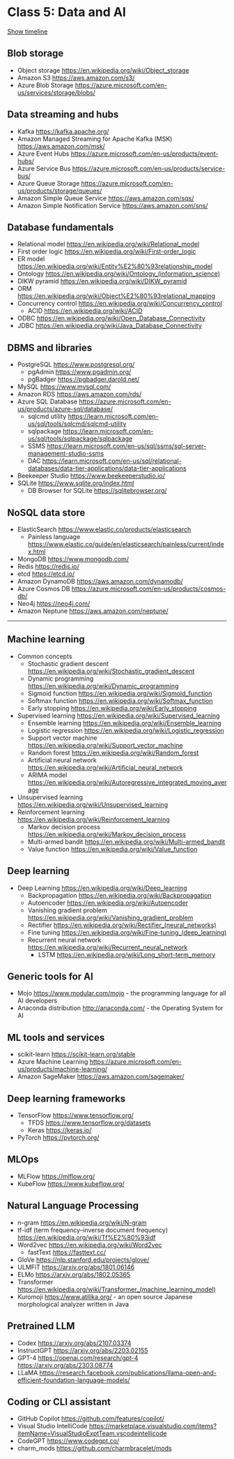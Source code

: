# Class 5: Data and AI

[Show timeline](./Timeline.md)

## Blob storage

* Object storage <https://en.wikipedia.org/wiki/Object_storage>
* Amazon S3 <https://aws.amazon.com/s3/>
* Azure Blob Storage <https://azure.microsoft.com/en-us/services/storage/blobs/>

## Data streaming and hubs

* Kafka <https://kafka.apache.org/>
* Amazon Managed Streaming for Apache Kafka (MSK) <https://aws.amazon.com/msk/>
* Azure Event Hubs <https://azure.microsoft.com/en-us/products/event-hubs/>
* Azure Service Bus <https://azure.microsoft.com/en-us/products/service-bus/>
* Azure Queue Storage <https://azure.microsoft.com/en-us/products/storage/queues/>
* Amazon Simple Queue Service <https://aws.amazon.com/sqs/>
* Amazon Simple Notification Service <https://aws.amazon.com/sns/>

## Database fundamentals

* Relational model <https://en.wikipedia.org/wiki/Relational_model>
* First order logic <https://en.wikipedia.org/wiki/First-order_logic>
* ER model <https://en.wikipedia.org/wiki/Entity%E2%80%93relationship_model>
* Ontology <https://en.wikipedia.org/wiki/Ontology_(information_science)>
* DIKW pyramid <https://en.wikipedia.org/wiki/DIKW_pyramid>
* ORM <https://en.wikipedia.org/wiki/Object%E2%80%93relational_mapping>
* Concurrency control <https://en.wikipedia.org/wiki/Concurrency_control>
  * ACID <https://en.wikipedia.org/wiki/ACID>
* ODBC <https://en.wikipedia.org/wiki/Open_Database_Connectivity>
* JDBC <https://en.wikipedia.org/wiki/Java_Database_Connectivity>

## DBMS and libraries

* PostgreSQL <https://www.postgresql.org/>
  * pgAdmin <https://www.pgadmin.org/>
  * pgBadger <https://pgbadger.darold.net/>
* MySQL <https://www.mysql.com/>
* Amazon RDS <https://aws.amazon.com/rds/>
* Azure SQL Database <https://azure.microsoft.com/en-us/products/azure-sql/database/>
  * sqlcmd utility <https://learn.microsoft.com/en-us/sql/tools/sqlcmd/sqlcmd-utility>
  * sqlpackage <https://learn.microsoft.com/en-us/sql/tools/sqlpackage/sqlpackage>
  * SSMS <https://learn.microsoft.com/en-us/sql/ssms/sql-server-management-studio-ssms>
  * DAC <https://learn.microsoft.com/en-us/sql/relational-databases/data-tier-applications/data-tier-applications>
* Beekeeper Studio <https://www.beekeeperstudio.io/>
* SQLite <https://www.sqlite.org/index.html>
  * DB Browser for SQLite <https://sqlitebrowser.org/>

## NoSQL data store

* ElasticSearch <https://www.elastic.co/products/elasticsearch>
  * Painless language <https://www.elastic.co/guide/en/elasticsearch/painless/current/index.html>
* MongoDB <https://www.mongodb.com/>
* Redis <https://redis.io/>
* etcd <https://etcd.io/>
* Amazon DynamoDB <https://aws.amazon.com/dynamodb/>
* Azure Cosmos DB <https://azure.microsoft.com/en-us/products/cosmos-db/>
* Neo4j <https://neo4j.com/>
* Amazon Neptune <https://aws.amazon.com/neptune/>

---

## Machine learning

* Common concepts
  * Stochastic gradient descent <https://en.wikipedia.org/wiki/Stochastic_gradient_descent>
  * Dynamic programming <https://en.wikipedia.org/wiki/Dynamic_programming>
  * Sigmoid function <https://en.wikipedia.org/wiki/Sigmoid_function>
  * Softmax function <https://en.wikipedia.org/wiki/Softmax_function>
  * Early stopping <https://en.wikipedia.org/wiki/Early_stopping>
* Supervised learning <https://en.wikipedia.org/wiki/Supervised_learning>
  * Ensemble learning <https://en.wikipedia.org/wiki/Ensemble_learning>
  * Logistic regression <https://en.wikipedia.org/wiki/Logistic_regression>
  * Support vector machine <https://en.wikipedia.org/wiki/Support_vector_machine>
  * Random forest <https://en.wikipedia.org/wiki/Random_forest>
  * Artificial neural network <https://en.wikipedia.org/wiki/Artificial_neural_network>
  * ARIMA model <https://en.wikipedia.org/wiki/Autoregressive_integrated_moving_average>
* Unsupervised learning <https://en.wikipedia.org/wiki/Unsupervised_learning>
* Reinforcement learning <https://en.wikipedia.org/wiki/Reinforcement_learning>
  * Markov decision process <https://en.wikipedia.org/wiki/Markov_decision_process>
  * Multi-armed bandit <https://en.wikipedia.org/wiki/Multi-armed_bandit>
  * Value function <https://en.wikipedia.org/wiki/Value_function>

## Deep learning

* Deep Learning <https://en.wikipedia.org/wiki/Deep_learning>
  * Backpropagation <https://en.wikipedia.org/wiki/Backpropagation>
  * Autoencoder <https://en.wikipedia.org/wiki/Autoencoder>
  * Vanishing gradient problem <https://en.wikipedia.org/wiki/Vanishing_gradient_problem>
  * Rectifier <https://en.wikipedia.org/wiki/Rectifier_(neural_networks)>
  * Fine tuning <https://en.wikipedia.org/wiki/Fine-tuning_(deep_learning)>
  * Recurrent neural network <https://en.wikipedia.org/wiki/Recurrent_neural_network>
    * LSTM <https://en.wikipedia.org/wiki/Long_short-term_memory>

## Generic tools for AI

* Mojo <https://www.modular.com/mojo> - the programming language for all AI developers
* Anaconda distribution <http://anaconda.com/> - the Operating System for AI

## ML tools and services

* scikit-learn <https://scikit-learn.org/stable>
* Azure Machine Learning <https://azure.microsoft.com/en-us/products/machine-learning/>
* Amazon SageMaker <https://aws.amazon.com/sagemaker/>

## Deep learning frameworks

* TensorFlow <https://www.tensorflow.org/>
  * TFDS <https://www.tensorflow.org/datasets>
  * Keras <https://keras.io/>
* PyTorch <https://pytorch.org/>

## MLOps

* MLFlow <https://mlflow.org/>
* KubeFlow <https://www.kubeflow.org/>

## Natural Language Processing

* n-gram <https://en.wikipedia.org/wiki/N-gram>
* tf-idf (term frequency–inverse document frequency) <https://en.wikipedia.org/wiki/Tf%E2%80%93idf>
* Word2vec <https://en.wikipedia.org/wiki/Word2vec>
  * fastText <https://fasttext.cc/>
* GloVe <https://nlp.stanford.edu/projects/glove/>
* ULMFiT <https://arxiv.org/abs/1801.06146>
* ELMo <https://arxiv.org/abs/1802.05365>
* Transformer <https://en.wikipedia.org/wiki/Transformer_(machine_learning_model)>
* Kuromoji <https://www.atilika.org/> - an open source Japanese morphological analyzer written in Java

## Pretrained LLM

* Codex <https://arxiv.org/abs/2107.03374>
* InstructGPT <https://arxiv.org/abs/2203.02155>
* GPT-4 <https://openai.com/research/gpt-4> <https://arxiv.org/abs/2303.08774>
* LLaMA <https://research.facebook.com/publications/llama-open-and-efficient-foundation-language-models/>

## Coding or CLI assistant

* GitHub Copilot <https://github.com/features/copilot/>
* Visual Studio IntelliCode <https://marketplace.visualstudio.com/items?itemName=VisualStudioExptTeam.vscodeintellicode>
* CodeGPT <https://www.codegpt.co/>
* charm_mods <https://github.com/charmbracelet/mods>
